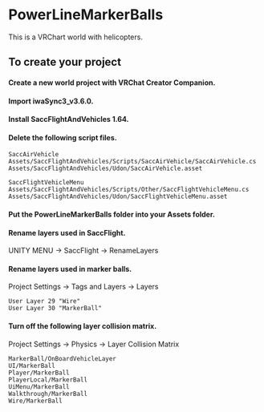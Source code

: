# PowerLineMarkerBalls

This is a VRChart world with helicopters.

## To create your project
#### Create a new world project with VRChat Creator Companion.

#### Import iwaSync3_v3.6.0.

#### Install SaccFlightAndVehicles 1.64.

#### Delete the following script files.
```
SaccAirVehicle
Assets/SaccFlightAndVehicles/Scripts/SaccAirVehicle/SaccAirVehicle.cs
Assets/SaccFlightAndVehicles/Udon/SaccAirVehicle.asset

SaccFlightVehicleMenu
Assets/SaccFlightAndVehicles/Scripts/Other/SaccFlightVehicleMenu.cs
Assets/SaccFlightAndVehicles/Udon/SaccFlightVehicleMenu.asset
```

#### Put the PowerLineMarkerBalls folder into your Assets folder.

#### Rename layers used in SaccFlight.
UNITY MENU -> SaccFlight -> RenameLayers

#### Rename layers used in marker balls.
Project Settings -> Tags and Layers -> Layers
```
User Layer 29 "Wire"
User Layer 30 "MarkerBall"
```

#### Turn off the following layer collision matrix.
Project Settings -> Physics -> Layer Collision Matrix
```
MarkerBall/OnBoardVehicleLayer
UI/MarkerBall
Player/MarkerBall
PlayerLocal/MarkerBall
UiMenu/MarkerBall
Walkthrough/MarkerBall
Wire/MarkerBall
```
